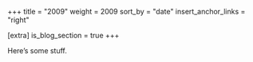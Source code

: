 +++
title = "2009"
weight = 2009
sort_by = "date"
insert_anchor_links = "right"

[extra]
is_blog_section = true
+++

Here’s some stuff.
